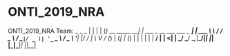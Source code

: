 # ONTI_2019_NRA
ONTI_2019_NRA
Team:
                _                           _    _ 
               | |                         | |  (_)
__   _____   __| | ___  _ __ ___   ___ _ __| | ___ 
\ \ / / _ \ / _` |/ _ \| '_ ` _ \ / _ \ '__| |/ / |
 \ V / (_) | (_| | (_) | | | | | |  __/ |  |   <| |
  \_/ \___/ \__,_|\___/|_| |_| |_|\___|_|  |_|\_\_|
                                                   
                                                
